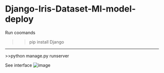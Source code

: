 ﻿# Django-Iris-Dataset-Ml-model-deploy

Run coomands 
>>pip install Django
<hr>
>>python manage.py runserver

See interface 
![image](https://github.com/user-attachments/assets/58c29253-06a1-49fe-b6cd-a87d50fda1d0)


